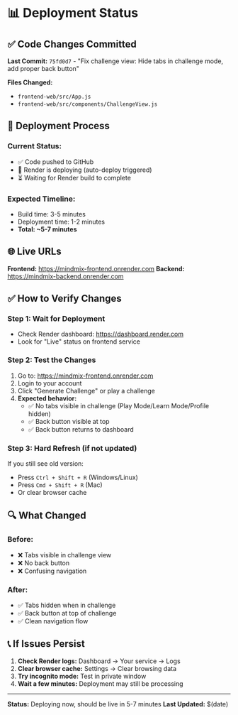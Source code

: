 # 📊 Deployment Status

## ✅ Code Changes Committed

**Last Commit:** `75fd0d7` - "Fix challenge view: Hide tabs in challenge mode, add proper back button"

**Files Changed:**
- `frontend-web/src/App.js`
- `frontend-web/src/components/ChallengeView.js`

## 🔄 Deployment Process

### Current Status:
- ✅ Code pushed to GitHub
- 🔄 Render is deploying (auto-deploy triggered)
- ⏳ Waiting for Render build to complete

### Expected Timeline:
- Build time: 3-5 minutes
- Deployment time: 1-2 minutes
- **Total: ~5-7 minutes**

## 🌐 Live URLs

**Frontend:** https://mindmix-frontend.onrender.com
**Backend:** https://mindmix-backend.onrender.com

## ✅ How to Verify Changes

### Step 1: Wait for Deployment
- Check Render dashboard: https://dashboard.render.com
- Look for "Live" status on frontend service

### Step 2: Test the Changes
1. Go to: https://mindmix-frontend.onrender.com
2. Login to your account
3. Click "Generate Challenge" or play a challenge
4. **Expected behavior:**
   - ✅ No tabs visible in challenge (Play Mode/Learn Mode/Profile hidden)
   - ✅ Back button visible at top
   - ✅ Back button returns to dashboard

### Step 3: Hard Refresh (if not updated)
If you still see old version:
- Press `Ctrl + Shift + R` (Windows/Linux)
- Press `Cmd + Shift + R` (Mac)
- Or clear browser cache

## 🔍 What Changed

### Before:
- ❌ Tabs visible in challenge view
- ❌ No back button
- ❌ Confusing navigation

### After:
- ✅ Tabs hidden when in challenge
- ✅ Back button at top of challenge
- ✅ Clean navigation flow

## 📞 If Issues Persist

1. **Check Render logs:** Dashboard → Your service → Logs
2. **Clear browser cache:** Settings → Clear browsing data
3. **Try incognito mode:** Test in private window
4. **Wait a few minutes:** Deployment may still be processing

---

**Status:** Deploying now, should be live in 5-7 minutes
**Last Updated:** $(date)

